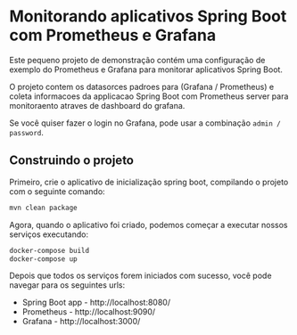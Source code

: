 # Monitorando aplicativos Spring Boot com Prometheus e Grafana

Este pequeno projeto de demonstração contém uma configuração de exemplo do Prometheus e Grafana para monitorar aplicativos Spring Boot.

O projeto contem os datasorces padroes para (Grafana / Prometheus) e coleta informacoes da applicacao Spring Boot com Prometheus server
para monitoraento atraves de dashboard do grafana.

Se você quiser fazer o login no Grafana, pode usar a combinação `admin / password`.


## Construindo o projeto

Primeiro, crie o aplicativo de inicialização spring boot, compilando o projeto com o seguinte comando:

```bash
mvn clean package
```

Agora, quando o aplicativo foi criado, podemos começar a executar nossos serviços executando:

```bash
docker-compose build
docker-compose up
```

Depois que todos os serviços forem iniciados com sucesso, você pode navegar para os seguintes urls:

- Spring Boot app - http://localhost:8080/
- Prometheus      - http://localhost:9090/
- Grafana         - http://localhost:3000/

